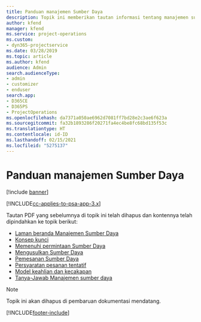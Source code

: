 ```yaml
---
title: Panduan manajemen Sumber Daya
description: Topik ini memberikan tautan informasi tentang manajemen sumber daya dalam Project Service Automation.
author: kfend
manager: kfend
ms.service: project-operations
ms.custom:
- dyn365-projectservice
ms.date: 03/28/2019
ms.topic: article
ms.author: kfend
audience: Admin
search.audienceType:
- admin
- customizer
- enduser
search.app:
- D365CE
- D365PS
- ProjectOperations
ms.openlocfilehash: da7371a050ae6962d7081ff7bd28e2c3ae6f623a
ms.sourcegitcommit: fa32b1893286f20271fa4ec4be8fc68bd135f53c
ms.translationtype: HT
ms.contentlocale: id-ID
ms.lasthandoff: 02/15/2021
ms.locfileid: "5275137"
---
```

# <a name="resource-management-guide"></a>Panduan manajemen Sumber Daya

[!include [banner](../../includes/psa-now-project-operations.md)]

[!INCLUDE[cc-applies-to-psa-app-3.x](../../includes/cc-applies-to-psa-app-3x.md)]

Tautan PDF yang sebelumnya di topik ini telah dihapus dan kontennya telah dipindahkan ke topik berikut:

- [Laman beranda Manajemen Sumber Daya](../resource-management-home-page.md)
- [Konsep kunci](../reports-key-concepts.md)
- [Memenuhi permintaan Sumber Daya](../resource-management-fulfill-requests.md)
- [Mengusulkan Sumber Daya](../resource-management-propose-resources.md)
- [Pemesanan Sumber Daya](../resource-management-book-resources-scheduleboard.md)
- [Persyaratan pesanan tentatif](../resource-management-softbook-requirements.md)
- [Model keahlian dan kecakapan](../resource-management-skills-proficiency.md)
- [Tanya-Jawab Manajemen sumber daya](../resource-management-faq.md)

> [!NOTE]
> Topik ini akan dihapus di pembaruan dokumentasi mendatang. 


[!INCLUDE[footer-include](../../includes/footer-banner.md)]